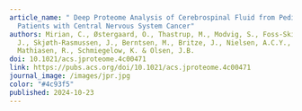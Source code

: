```yaml
---
article_name: " Deep Proteome Analysis of Cerebrospinal Fluid from Pediatric
  Patients with Central Nervous System Cancer"
authors: Mirian, C., Østergaard, O., Thastrup, M., Modvig, S., Foss-Skiftesvik,
  J., Skjøth-Rasmussen, J., Berntsen, M., Britze, J., Nielsen, A.C.Y.,
  Mathiasen, R., Schmiegelow, K. & Olsen, J.B.
doi: 10.1021/acs.jproteome.4c00471
link: https://pubs.acs.org/doi/10.1021/acs.jproteome.4c00471
journal_image: /images/jpr.jpg
color: "#4c93f5"
published: 2024-10-23
---
```

